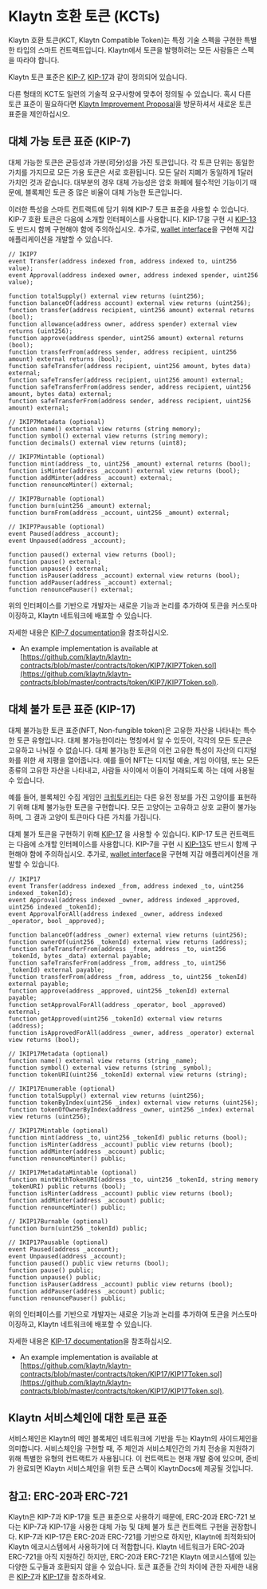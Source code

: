# Klaytn 호환 토큰 \(KCTs\) <a id="klaytn-compatible-tokens-kcts"></a>

Klaytn 호환 토큰(KCT, Klaytn Compatible Token)는 특정 기술 스펙을 구현한 특별한 타입의 스마트 컨트랙트입니다. Klaytn에서 토큰을 발행하려는 모든 사람들은 스펙을 따라야 합니다.

Klaytn 토큰 표준은 [KIP-7](https://kips.klaytn.com/KIPs/kip-7), [KIP-17](https://kips.klaytn.com/KIPs/kip-17)과 같이 정의되어 있습니다.

다른 형태의 KCT도 일련의 기술적 요구사항에 맞추어 정의될 수 있습니다. 혹시 다른 토큰 표준이 필요하다면 [Klaytn Improvement Proposal](https://github.com/klaytn/KIPs)을 방문하셔서 새로운 토큰 표준을 제안하십시오.

## 대체 가능 토큰 표준 \(KIP-7\) <a id="fungible-token-standard-kip-7"></a>

대체 가능한 토큰은 균등성과 가분(可分)성을 가진 토큰입니다. 각 토큰 단위는 동일한 가치를 가지므로 모든 가용 토큰은 서로 호환됩니다. 모든 달러 지폐가 동일하게 1달러 가치인 것과 같습니다. 대부분의 경우 대체 가능성은 암호 화폐에 필수적인 기능이기 때문에, 블록체인 토큰 중 많은 비율이 대체 가능한 토큰입니다.

이러한 특성을 스마트 컨트랙트에 담기 위해 KIP-7 토큰 표준을 사용할 수 있습니다. KIP-7 호환 토큰은 다음에 소개할 인터페이스를 사용합니다. KIP-17을 구현 시 [KIP-13](https://kips.klaytn.com/KIPs/kip-13)도 반드시 함께 구현해야 함에 주의하십시오. 추가로, [wallet interface](https://kips.klaytn.com/KIPs/kip-7#wallet-interface)을 구현해 지갑 애플리케이션을 개발할 수 있습니다.

```solidity
// IKIP7
event Transfer(address indexed from, address indexed to, uint256 value);
event Approval(address indexed owner, address indexed spender, uint256 value);

function totalSupply() external view returns (uint256);
function balanceOf(address account) external view returns (uint256);
function transfer(address recipient, uint256 amount) external returns (bool);
function allowance(address owner, address spender) external view returns (uint256);
function approve(address spender, uint256 amount) external returns (bool);
function transferFrom(address sender, address recipient, uint256 amount) external returns (bool);
function safeTransfer(address recipient, uint256 amount, bytes data) external;
function safeTransfer(address recipient, uint256 amount) external;
function safeTransferFrom(address sender, address recipient, uint256 amount, bytes data) external;
function safeTransferFrom(address sender, address recipient, uint256 amount) external;

// IKIP7Metadata (optional)
function name() external view returns (string memory);
function symbol() external view returns (string memory);
function decimals() external view returns (uint8);

// IKIP7Mintable (optional)
function mint(address _to, uint256 _amount) external returns (bool);
function isMinter(address _account) external view returns (bool);
function addMinter(address _account) external;
function renounceMinter() external;

// IKIP7Burnable (optional)
function burn(uint256 _amount) external;
function burnFrom(address _account, uint256 _amount) external;

// IKIP7Pausable (optional)
event Paused(address _account);
event Unpaused(address _account);

function paused() external view returns (bool);
function pause() external;
function unpause() external;
function isPauser(address _account) external view returns (bool);
function addPauser(address _account) external;
function renouncePauser() external;
```

위의 인터페이스를 기반으로 개발자는 새로운 기능과 논리를 추가하여 토큰을 커스토마이징하고, Klaytn 네트워크에 배포할 수 있습니다.

자세한 내용은 [KIP-7 documentation](https://kips.klaytn.com/KIPs/kip-7)을 참조하십시오.

* An example implementation is available at [https://github.com/klaytn/klaytn-contracts/blob/master/contracts/token/KIP7/KIP7Token.sol](https://github.com/klaytn/klaytn-contracts/blob/master/contracts/token/KIP7/KIP7Token.sol).

## 대체 불가 토큰 표준 \(KIP-17\) <a id="non-fungible-token-standard-kip-17"></a>

대체 불가능한 토큰 표준(NFT, Non-fungible token)은 고유한 자산을 나타내는 특수한 토큰 유형입니다. 대체 불가능한이라는 명칭에서 알 수 있듯이, 각각의 모든 토큰은 고유하고 나눠질 수 없습니다. 대체 불가능한 토큰의 이런 고유한 특성이 자산의 디지털화를 위한 새 지평을 열어줍니다. 예를 들어 NFT는 디지털 예술, 게임 아이템, 또는 모든 종류의 고유한 자산을 나타내고, 사람들 사이에서 이들이 거래되도록 하는 데에 사용될 수 있습니다.

예를 들어, 블록체인 수집 게임인 [크립토키티](https://www.cryptokitties.co/)는 다른 유전 정보를 가진 고양이를 표현하기 위해 대체 불가능한 토큰을 구현합니다. 모든 고양이는 고유하고 상호 교환이 불가능하며, 그 결과 고양이 토큰마다 다른 가치를 가집니다.

대체 불가 토큰을 구현하기 위해 [KIP-17](https://kips.klaytn.com/KIPs/kip-17) 을 사용할 수 있습니다. KIP-17 토큰 컨트랙트는 다음에 소개할 인터페이스를 사용합니다. KIP-7을 구현 시 [KIP-13](https://kips.klaytn.com/KIPs/kip-13)도 반드시 함께 구현해야 함에 주의하십시오. 추가로, [wallet interface](https://kips.klaytn.com/KIPs/kip-17#wallet-interface)을 구현해 지갑 애플리케이션을 개발할 수 있습니다.

```solidity
// IKIP17
event Transfer(address indexed _from, address indexed _to, uint256 indexed _tokenId);
event Approval(address indexed _owner, address indexed _approved, uint256 indexed _tokenId);
event ApprovalForAll(address indexed _owner, address indexed _operator, bool _approved);

function balanceOf(address _owner) external view returns (uint256);
function ownerOf(uint256 _tokenId) external view returns (address);
function safeTransferFrom(address _from, address _to, uint256 _tokenId, bytes _data) external payable;
function safeTransferFrom(address _from, address _to, uint256 _tokenId) external payable;
function transferFrom(address _from, address _to, uint256 _tokenId) external payable;
function approve(address _approved, uint256 _tokenId) external payable;
function setApprovalForAll(address _operator, bool _approved) external;
function getApproved(uint256 _tokenId) external view returns (address);
function isApprovedForAll(address _owner, address _operator) external view returns (bool);

// IKIP17Metadata (optional)
function name() external view returns (string _name);
function symbol() external view returns (string _symbol);
function tokenURI(uint256 _tokenId) external view returns (string);

// IKIP17Enumerable (optional)
function totalSupply() external view returns (uint256);
function tokenByIndex(uint256 _index) external view returns (uint256);
function tokenOfOwnerByIndex(address _owner, uint256 _index) external view returns (uint256);

// IKIP17Mintable (optional)
function mint(address _to, uint256 _tokenId) public returns (bool);
function isMinter(address _account) public view returns (bool);
function addMinter(address _account) public;
function renounceMinter() public;

// IKIP17MetadataMintable (optional)
function mintWithTokenURI(address _to, uint256 _tokenId, string memory _tokenURI) public returns (bool);
function isMinter(address _account) public view returns (bool);
function addMinter(address _account) public;
function renounceMinter() public;

// IKIP17Burnable (optional)
function burn(uint256 _tokenId) public;

// IKIP17Pausable (optional)
event Paused(address _account);
event Unpaused(address _account);
function paused() public view returns (bool);
function pause() public;
function unpause() public;
function isPauser(address _account) public view returns (bool);
function addPauser(address _account) public;
function renouncePauser() public;
```

위의 인터페이스를 기반으로 개발자는 새로운 기능과 논리를 추가하여 토큰을 커스토마이징하고, Klaytn 네트워크에 배포할 수 있습니다.

자세한 내용은 [KIP-17 documentation](https://kips.klaytn.com/KIPs/kip-17)을 참조하십시오.

* An example implementation is available at [https://github.com/klaytn/klaytn-contracts/blob/master/contracts/token/KIP17/KIP17Token.sol](https://github.com/klaytn/klaytn-contracts/blob/master/contracts/token/KIP17/KIP17Token.sol).

## Klaytn 서비스체인에 대한 토큰 표준 <a id="token-standards-for-klaytn-service-chain"></a>

서비스체인은 Klaytn의 메인 블록체인 네트워크에 기반을 두는 Klaytn의 사이드체인을 의미합니다. 서비스체인을 구현할 때, 주 체인과 서비스체인간의 가치 전송을 지원하기 위해 특별한 유형의 컨트랙트가 사용됩니다. 이 컨트랙트는 현재 개발 중에 있으며, 준비가 완료되면 Klaytn 서비스체인을 위한 토큰 스펙이 KlaytnDocs에 제공될 것입니다.

## 참고: ERC-20과 ERC-721<a id="notes-on-erc-20-and-erc-721"></a>
Klaytn은 KIP-7과 KIP-17을 토큰 표준으로 사용하기 때문에, ERC-20과 ERC-721 보다는 KIP-7과 KIP-17을 사용한 대체 가능 및 대체 불가 토큰 컨트랙트 구현을 권장합니다. KIP-7과 KIP-17은 ERC-20과 ERC-721를 기반으로 하지만, Klaytn에 최적화되어 Klaytn 에코시스템에서 사용하기에 더 적합합니다.  Klaytn 네트워크가 ERC-20과 ERC-721을 아직 지원하긴 하지만, ERC-20과 ERC-721은 Klaytn 에코시스템에 있는 다양한 도구들과 호환되지 않을 수 있습니다. 토큰 표준들 간의 차이에 관한 자세한 내용은 [KIP-7](https://kips.klaytn.com/KIPs/kip-7#differences-with-erc-20)과 [KIP-17](https://kips.klaytn.com/KIPs/kip-17#differences-from-erc-721)을 참조하세요.
